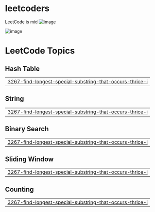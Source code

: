 # leetcoders

LeetCode is mid
![image](https://github.com/rachfiandj07/i_must_do_this_for_my_future/assets/58916388/c0c43f34-70e0-40ae-9a97-239388d819d2)

![image](https://github.com/rachfiandj07/betterengineer/assets/58916388/3ab22ff8-3ec8-43a9-8fe5-5d2969c9c3d9)

<!---LeetCode Topics Start-->
# LeetCode Topics
## Hash Table
|  |
| ------- |
| [3267-find-longest-special-substring-that-occurs-thrice-i](https://github.com/rachfiandj07/i_must_do_this_for_my_future/tree/master/3267-find-longest-special-substring-that-occurs-thrice-i) |
## String
|  |
| ------- |
| [3267-find-longest-special-substring-that-occurs-thrice-i](https://github.com/rachfiandj07/i_must_do_this_for_my_future/tree/master/3267-find-longest-special-substring-that-occurs-thrice-i) |
## Binary Search
|  |
| ------- |
| [3267-find-longest-special-substring-that-occurs-thrice-i](https://github.com/rachfiandj07/i_must_do_this_for_my_future/tree/master/3267-find-longest-special-substring-that-occurs-thrice-i) |
## Sliding Window
|  |
| ------- |
| [3267-find-longest-special-substring-that-occurs-thrice-i](https://github.com/rachfiandj07/i_must_do_this_for_my_future/tree/master/3267-find-longest-special-substring-that-occurs-thrice-i) |
## Counting
|  |
| ------- |
| [3267-find-longest-special-substring-that-occurs-thrice-i](https://github.com/rachfiandj07/i_must_do_this_for_my_future/tree/master/3267-find-longest-special-substring-that-occurs-thrice-i) |
<!---LeetCode Topics End-->